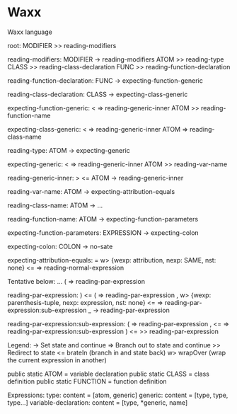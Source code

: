 # Waxx
Waxx language







root:
    MODIFIER    >> reading-modifiers

reading-modifiers:
    MODIFIER    -> reading-modifiers
    ATOM        >> reading-type
    CLASS       >> reading-class-declaration
    FUNC        >> reading-function-declaration

reading-function-declaration:
    FUNC        -> expecting-function-generic

reading-class-declaration:
    CLASS       -> expecting-class-generic

expecting-function-generic:
    <           => reading-generic-inner
    ATOM        >> reading-function-name

expecting-class-generic:
    <           => reading-generic-inner
    ATOM        => reading-class-name

reading-type:
    ATOM        -> expecting-generic

expecting-generic:
    <           => reading-generic-inner
    ATOM        >> reading-var-name

reading-generic-inner:
    >           <=
    ATOM        -> reading-generic-inner

reading-var-name:
    ATOM        -> expecting-attribution-equals

reading-class-name:
    ATOM        -> ...

reading-function-name:
    ATOM        -> expecting-function-parameters

expecting-function-parameters:
    EXPRESSION  -> expecting-colon

expecting-colon:
    COLON       -> no-sate

expecting-attribution-equals:
    =           w> {wexp: attribution, nexp: SAME, nst: none} <= => reading-normal-expression





Tentative below:
...
    (           => reading-par-expression

reading-par-expression:
    )           <=
    (           => reading-par-expression
    ,           w> {wexp: parenthesis-tuple, nexp: expression, nst: none} <= => reading-par-expression:sub-expression
    _           -> reading-par-expression

reading-par-expression:sub-expression:
    (           => reading-par-expression
    ,           <= => reading-par-expression:sub-expression
    )           <= >> reading-par-expression



Legend:
    ->  Set state and continue
    =>  Branch out to state and continue
    >>  Redirect to state
    <=  brateIn (branch in and state back)
    w>  wrapOver (wrap the current expression in another)








public static ATOM              = variable declaration
public static CLASS             = class definition
public static FUNCTION          = function definition





Expressions:
    type:
        content = [atom, generic]
    generic:
        content = [type, type, type...]
    variable-declaration:
        content = [type, *generic, name]